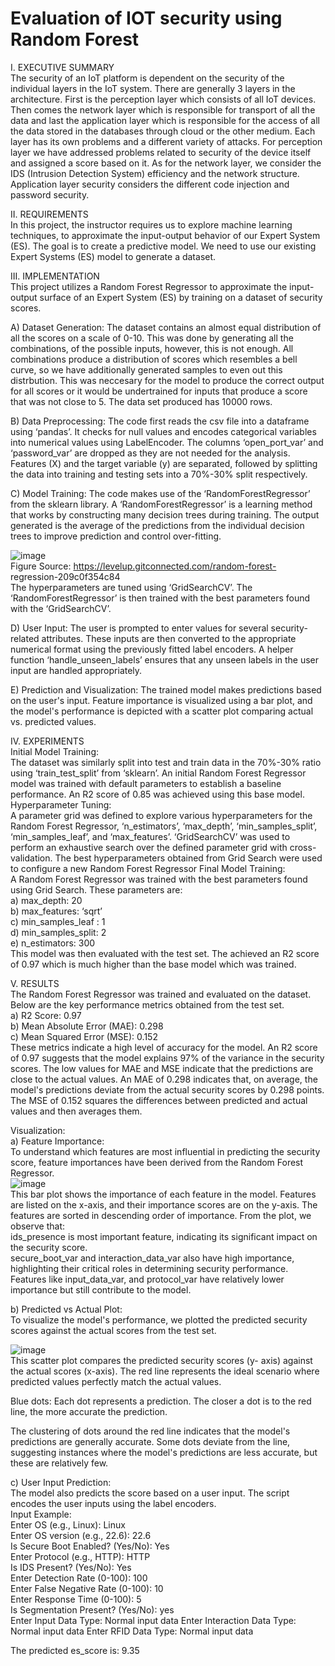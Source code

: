 # Evaluation of IOT security using Random Forest 

I. EXECUTIVE SUMMARY  
The security of an IoT platform is dependent on the security of the individual layers in the IoT system. There are generally 3 layers in the architecture. First is the perception layer which consists of all IoT devices. Then comes the network layer which is responsible for transport of all the data and last the application layer which is responsible for the access of all the data stored in the databases through cloud or the other medium. Each layer has its own problems and a different variety of attacks. For perception layer we have addressed problems related to security of the device itself and assigned a score based on it. As for the network layer, we consider the IDS (Intrusion Detection System) efficiency and the network structure. Application layer security considers the different code injection and password security.  

II. REQUIREMENTS  
In this project, the instructor requires us to explore machine learning techniques, to approximate the input-output behavior of our Expert System (ES). The goal is to create a predictive model. We need to use our existing Expert Systems (ES) model to generate a dataset.  

III. IMPLEMENTATION  
This project utilizes a Random Forest Regressor to approximate the input-output surface of an Expert System (ES) by training on a dataset of security scores.   

A) Dataset Generation:
The dataset contains an almost equal distribution of all the scores on a scale of 0-10. This was done by generating all the combinations, of the possible inputs, however, this is not enough. All combinations produce a distribution of scores which resembles a bell curve, so we have additionally generated samples to even out this distrbution. This was neccesary for the model to produce the correct output for all scores or it would be undertrained for inputs that produce a score that was not close to 5. The data set produced has 10000 rows.   

B) Data Preprocessing:
The code first reads the csv file into a dataframe using
‘pandas’. It checks for null values and encodes categorical variables into numerical values using LabelEncoder. The columns ‘open_port_var’ and ‘password_var’ are dropped as they are not needed for the analysis. Features (X) and the target variable (y) are separated, followed by splitting the data into training and testing sets into a 70%-30% split respectively.  

C) Model Training:
The code makes use of the ‘RandomForestRegressor’ from the sklearn library. A ‘RandomForestRegressor’ is a learning method that works by constructing many decision trees during training. The output generated is the average of the predictions from the individual decision trees to improve prediction and control over-fitting.    

![image](https://github.com/akhilshetty97/IOTsecurityevaluation/assets/47709446/f2ff4995-095d-405b-8368-929d95c0913b)  
Figure Source: https://levelup.gitconnected.com/random-forest- regression-209c0f354c84  
The hyperparameters are tuned using ‘GridSearchCV’. The ‘RandomForestRegressor’ is then trained with the best parameters found with the ‘GridSearchCV’.  

D) User Input:
The user is prompted to enter values for several security- related attributes. These inputs are then converted to the appropriate numerical format using the previously fitted label encoders. A helper function ‘handle_unseen_labels’ ensures that any unseen labels in the user input are handled appropriately.  

E) Prediction and Visualization:
The trained model makes predictions based on the user's input. Feature importance is visualized using a bar plot, and the model's performance is depicted with a scatter plot comparing actual vs. predicted values. 

IV. EXPERIMENTS  
Initial Model Training:  
The dataset was similarly split into test and train data in the 70%-30% ratio using ‘train_test_split’ from ‘sklearn’. An initial Random Forest Regressor model was trained with default parameters to establish a baseline performance. An R2 score of 0.85 was achieved using this base model.
Hyperparameter Tuning:  
A parameter grid was defined to explore various hyperparameters for the Random Forest Regressor, ‘n_estimators’, ‘max_depth’, ‘min_samples_split’, ‘min_samples_leaf’, and ‘max_features’. ‘GridSearchCV’ was used to perform an exhaustive search over the defined parameter grid with cross-validation. The best hyperparameters obtained from Grid Search were used to configure a new Random Forest Regressor
Final Model Training:  
A Random Forest Regressor was trained with the best parameters found using Grid Search. These parameters are:  
a) max_depth: 20  
b) max_features: ‘sqrt’  
c) min_samples_leaf : 1  
d) min_samples_split: 2   
e) n_estimators: 300  
This model was then evaluated with the test set. The achieved an R2 score of 0.97 which is much higher than the base model which was trained.  

V. RESULTS  
The Random Forest Regressor was trained and evaluated on the dataset. Below are the key performance metrics obtained from the test set.  
a) R2 Score: 0.97  
b) Mean Absolute Error (MAE): 0.298  
c) Mean Squared Error (MSE): 0.152  
These metrics indicate a high level of accuracy for the model. An R2 score of 0.97 suggests that the model explains 97% of the variance in the security scores. The low values for MAE and MSE indicate that the predictions are close to the actual values. An MAE of 0.298 indicates that, on average, the model's predictions deviate from the actual security scores by 0.298 points. The MSE of 0.152 squares the differences between predicted and actual values and then averages them.  

Visualization:  
a) Feature Importance:  
To understand which features are most influential in predicting the security score, feature importances have been derived from the Random Forest Regressor.  
![image](https://github.com/akhilshetty97/IOTsecurityevaluation/assets/47709446/8c921383-6157-433d-9d53-65a027882ba9)  
This bar plot shows the importance of each feature in the model. Features are listed on the x-axis, and their importance scores are on the y-axis. The features are sorted in descending order of importance. From the plot, we observe that:  
ids_presence is most important feature, indicating its significant impact on the security score.  
secure_boot_var and interaction_data_var also have high importance, highlighting their critical roles in determining security performance.  
Features like input_data_var, and protocol_var have relatively lower importance but still contribute to the model.  

b) Predicted vs Actual Plot:  
To visualize the model's performance, we plotted the predicted security scores against the actual scores from the test set.  

![image](https://github.com/akhilshetty97/IOTsecurityevaluation/assets/47709446/79559aaa-dd18-4e57-bb72-e34c4aad995c)  
This scatter plot compares the predicted security scores (y- axis) against the actual scores (x-axis). The red line represents the ideal scenario where predicted values perfectly match the actual values.  

Blue dots: Each dot represents a prediction. The closer a dot is to the red line, the more accurate the prediction.  

The clustering of dots around the red line indicates that the model's predictions are generally accurate. Some dots deviate from the line, suggesting instances where the model's predictions are less accurate, but these are relatively few.  

c) User Input Prediction:  
The model also predicts the score based on a user input. The script encodes the user inputs using the label encoders.  
Input Example:  
Enter OS (e.g., Linux): Linux  
Enter OS version (e.g., 22.6): 22.6  
Is Secure Boot Enabled? (Yes/No): Yes    
Enter Protocol (e.g., HTTP): HTTP  
Is IDS Present? (Yes/No): Yes  
Enter Detection Rate (0-100): 100  
Enter False Negative Rate (0-100): 10  
Enter Response Time (0-100): 5  
Is Segmentation Present? (Yes/No): yes  
Enter Input Data Type: Normal input data Enter Interaction Data Type: Normal input data Enter RFID Data Type: Normal input data  

The predicted es_score is: 9.35  




